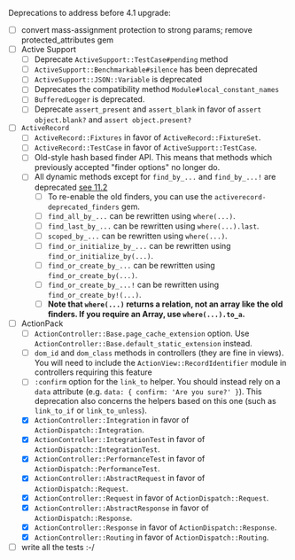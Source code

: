 Deprecations to address before 4.1 upgrade:
- [ ] convert mass-assignment protection to strong params; remove protected_attributes gem
- [ ] Active Support
   - [ ] Deprecate `ActiveSupport::TestCase#pending` method
   - [ ] `ActiveSupport::Benchmarkable#silence` has been deprecated
   - [ ] `ActiveSupport::JSON::Variable` is deprecated
   - [ ] Deprecates the compatibility method `Module#local_constant_names`
   - [ ] `BufferedLogger` is deprecated.
   - [ ] Deprecate `assert_present` and `assert_blank` in favor of `assert object.blank?` and `assert object.present?`
- [ ] `ActiveRecord`
   - [ ] `ActiveRecord::Fixtures` in favor of `ActiveRecord::FixtureSet`.
   - [ ] `ActiveRecord::TestCase` in favor of `ActiveSupport::TestCase`.
   - [ ] Old-style hash based finder API. This means that methods which previously accepted "finder options" no longer do.
   - [ ] All dynamic methods except for `find_by_...` and `find_by_...!` are deprecated [see 11.2](http://guides.rubyonrails.org/4_0_release_notes.html)
      - [ ] To re-enable the old finders, you can use the `activerecord-deprecated_finders` gem.
      - [ ] `find_all_by_...` can be rewritten using `where(...)`.
      - [ ] `find_last_by_...` can be rewritten using `where(...).last`.
      - [ ] `scoped_by_...` can be rewritten using `where(...)`.
      - [ ] `find_or_initialize_by_...` can be rewritten using `find_or_initialize_by(...)`.
      - [ ] `find_or_create_by_...` can be rewritten using `find_or_create_by(...)`.
      - [ ] `find_or_create_by_...!` can be rewritten using `find_or_create_by!(...)`.
      - [ ] **Note that `where(...)` returns a relation, not an array like the old finders. If you require an Array, use `where(...).to_a`.**
- [ ] ActionPack
   - [ ] `ActionController::Base.page_cache_extension` option. Use `ActionController::Base.default_static_extension` instead.
   - [ ] `dom_id` and `dom_class` methods in controllers (they are fine in views). You will need to include the `ActionView::RecordIdentifier` module in controllers requiring this feature
   - [ ] `:confirm` option for the `link_to` helper. You should instead rely on a `data` attribute (e.g. `data: { confirm: 'Are you sure?' }`). This deprecation also concerns the helpers based on this one (such as `link_to_if` or `link_to_unless`).
   - [x] `ActionController::Integration` in favor of `ActionDispatch::Integration`.
   - [x] `ActionController::IntegrationTest` in favor of `ActionDispatch::IntegrationTest`.
   - [x] `ActionController::PerformanceTest` in favor of `ActionDispatch::PerformanceTest`.
   - [x] `ActionController::AbstractRequest` in favor of `ActionDispatch::Request`.
   - [x] `ActionController::Request` in favor of `ActionDispatch::Request`.
   - [x] `ActionController::AbstractResponse` in favor of `ActionDispatch::Response`.
   - [x] `ActionController::Response` in favor of `ActionDispatch::Response`.
   - [x] `ActionController::Routing` in favor of `ActionDispatch::Routing`.
- [ ] write all the tests :-/
